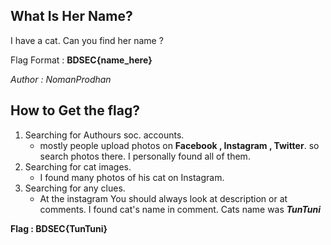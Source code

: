 ## What Is Her Name?
I have a cat. Can you find her name ?

Flag Format : **BDSEC{name_here}**

_Author : NomanProdhan_
## How to Get the flag?

1. Searching for Authours soc. accounts.
   * mostly people upload photos on **Facebook , Instagram , Twitter**. so search photos there. I personally found all of them.
2. Searching for cat images.
   * I found many photos of his cat on Instagram.
3. Searching for any clues.
   * At the instagram You should always look at description or at comments. I found cat's name in comment. Cats name was _**TunTuni**_


**Flag : BDSEC{TunTuni}**
